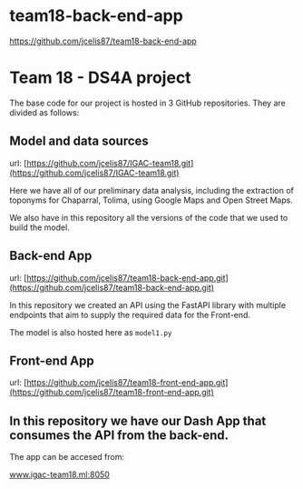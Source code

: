 # team18-back-end-app


https://github.com/jcelis87/team18-back-end-app
# Team 18 - DS4A project

The base code for our project is hosted in 3 GitHub repositories. They are divided as follows:

## Model and data sources

url: [https://github.com/jcelis87/IGAC-team18.git](https://github.com/jcelis87/IGAC-team18.git)

Here we have all of our preliminary data analysis, including the extraction of toponyms for Chaparral, Tolima, using Google Maps and Open Street Maps. 

We also have in this repository all the versions of the code that we used to build the model.

## Back-end App

url: [https://github.com/jcelis87/team18-back-end-app.git](https://github.com/jcelis87/team18-back-end-app.git)

In this repository we created an API using the FastAPI library with multiple endpoints that aim to supply the required data for the Front-end.

The model is also hosted here as `model1.py`

## Front-end App

url: [https://github.com/jcelis87/team18-front-end-app.git](https://github.com/jcelis87/team18-front-end-app.git)

In this repository we have our Dash App that consumes the API from the back-end.
---

The app can be accesed from:

www.igac-team18.ml:8050